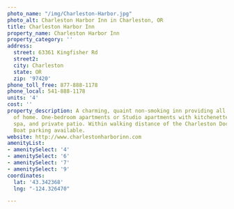 ```yaml
---
photo_name: "/img/Charleston-Harbor.jpg"
photo_alt: Charleston Harbor Inn in Charleston, OR
title: Charleston Harbor Inn
property_name: Charleston Harbor Inn
property_category: ''
address:
  street: 63361 Kingfisher Rd
  street2: 
  city: Charleston
  state: OR
  zip: '97420'
phone_toll_free: 877-888-1178
phone_local: 541-888-1178
units: '4'
cost: ''
property_description: A charming, quaint non-smoking inn providing all the comforts
  of home. One-bedroom apartments or Studio apartments with kitchenettes, in-room
  spa, and private patio. Within walking distance of the Charleston Docks and dining.
  Boat parking available.
website: http://www.charlestonharborinn.com
amenityList:
- amenitySelect: '4'
- amenitySelect: '6'
- amenitySelect: '7'
- amenitySelect: '9'
coordinates:
  lat: '43.342368'
  lng: "-124.326470"

---
```

